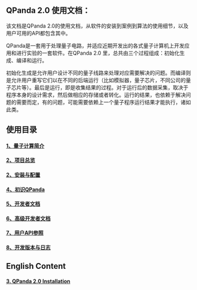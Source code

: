 ## QPanda 2.0 使用文档：

该文档是QPanda 2.0的使用文档，从软件的安装到案例到算法的使用细节，以及用户可用的API都包含其中。

QPanda是一套用于处理量子电路，并适应近期开发出的各式量子计算机上开发应用和进行实验的一套软件。在QPanda 2.0 里，总共由三个过程组成：初始化生成、编译和运行。

初始化生成是允许用户设计不同的量子线路来处理对应需要解决的问题。而编译则是允许用户重写它们以在不同的后端运行（比如模拟器，量子芯片，不同公司的量子芯片等）。最后是运行，即是收集结果的过程。对于运行后的数据采集，取决于程序本身的设计需求，然后做相应的存储或者转化。运行的结果，也依赖于解决问题的需要而定，有的问题，可能需要依赖上一个量子程序运行结果才能执行，诸如此类。

## 使用目录

#### [1、量子计算简介](./Doc/1.Quantum_Computing.md)

#### [2、项目总览](./Doc/2.Overview.md)


#### [2、安装与配置](./Doc/3.Installation.md)

#### [4、初识QPanda](./Doc/4.Hello_QPanda.md)

#### [5、开发者文档](./Doc/5.Developer_Documentation.md)
#### [6、高级开发者文档](./Doc/6.Advanced_Developer_Documentation.md)
#### [7、用户API参照](./Doc/7.API_References.md)
#### [8、开发版本与日志](./Doc/8.Version_and_Log.md)

## English Content

#### [3. QPanda 2.0 Installation](./Doc/3.Installation_en.md)
